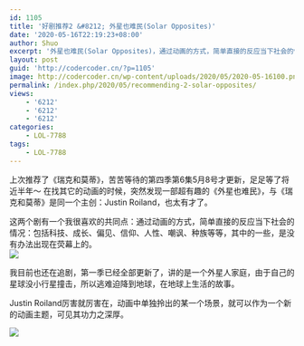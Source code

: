 ```yaml
---
id: 1105
title: '好剧推荐2 &#8212; 外星也难民(Solar Opposites)'
date: '2020-05-16T22:19:23+08:00'
author: Shuo
excerpt: '外星也难民(Solar Opposites)，通过动画的方式，简单直接的反应当下社会的情况：包括科技、成长、偏见、信仰、人性、嘲讽、种族等等，通过动画喜剧的方式，把握得很准确，赞！'
layout: post
guid: 'http://codercoder.cn/?p=1105'
image: http://codercoder.cn/wp-content/uploads/2020/05/2020-05-16100.png
permalink: /index.php/2020/05/recommending-2-solar-opposites/
views:
    - '6212'
    - '6212'
    - '6212'
categories:
    - LOL-7788
tags:
    - LOL-7788
---
```


上次推荐了《瑞克和莫蒂》，苦苦等待的第四季第6集5月8号才更新，足足等了将近半年～ 在找其它的动画的时候，突然发现一部超有趣的《外星也难民》，与《瑞克和莫蒂》是同一个主创：Justin Roiland，也太有才了。

这两个剧有一个我很喜欢的共同点：通过动画的方式，简单直接的反应当下社会的情况：包括科技、成长、偏见、信仰、人性、嘲讽、种族等等，其中的一些，是没有办法出现在荧幕上的。  
![](http://codercoder.cn/wp-content/uploads/2020/05/2020-05-16100.png)

我目前也还在追剧，第一季已经全部更新了，讲的是一个外星人家庭，由于自己的星球没小行星撞击，所以逃难迫降到地球，在地球上生活的故事。

Justin Roiland厉害就厉害在，动画中单独拎出的某一个场景，就可以作为一个新的动画主题，可见其功力之深厚。

![](http://codercoder.cn/wp-content/uploads/2020/05/2020-05-1620.png)